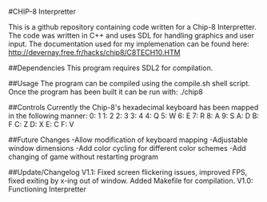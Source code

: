 #CHIP-8 Interpretter

This is a github repository containing code written for a Chip-8 Interpretter.  The code was written in C++ and uses SDL for handling graphics and user input.  The documentation used for my implemenation can be found here: http://devernay.free.fr/hacks/chip8/C8TECH10.HTM

##Dependencies
This program requires SDL2 for compilation.

##Usage
The program can be compiled using the compile.sh shell script.  Once the program has been built it can be run with: ./chip8 <program>

##Controls
Currently the Chip-8's hexadecimal keyboard has been mapped in the following manner:
0: 1
1: 2
2: 3
3: 4
4: Q
5: W
6: E
7: R
8: A
9: S
A: D
B: F
C: Z
D: X
E: C
F: V

##Future Changes
-Allow modification of keyboard mapping
-Adjustable window dimensions
-Add color cycling for different color schemes
-Add changing of game without restarting program

##Update/Changelog
V1.1: Fixed screen flickering issues, improved FPS, fixed exiting by x-ing out of window.  Added Makefile for compilation.
V1.0: Functioning Interpretter